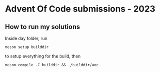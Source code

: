 # Advent Of Code submissions - 2023

## How to run my solutions

Inside day folder, run

    meson setup builddir

to setup everything for the build, then

    meson compile -C builddir && ./builddir/aoc
